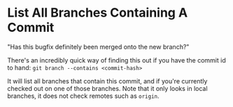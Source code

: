 # List All Branches Containing A Commit

"Has this bugfix definitely been merged onto the new branch?"

There's an incredibly quick way of finding this out if you have the commit id to hand: `git branch --contains <commit-hash>`

It will list all branches that contain this commit, and if you're currently checked out on one of those branches. Note that it only looks in local branches, it does not check remotes such as `origin`.


